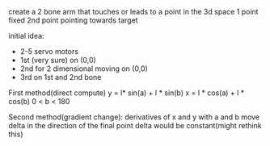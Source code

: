 create a 2 bone arm that touches or leads to a point in the 3d space
1 point fixed
2nd point pointing towards target

initial idea:
- 2-5 servo motors
- 1st (very sure) on (0,0)
- 2nd for 2 dimensional moving on (0,0)
- 3rd on 1st and 2nd bone

First method(direct compute)
y = l* sin(a) + l * sin(b)
x = l * cos(a) + l * cos(b)
 0 < b < 180

 Second method(gradient change):
 derivatives of x and y with a and b
 move delta in the direction of the final point
 delta would be constant(might rethink this)
